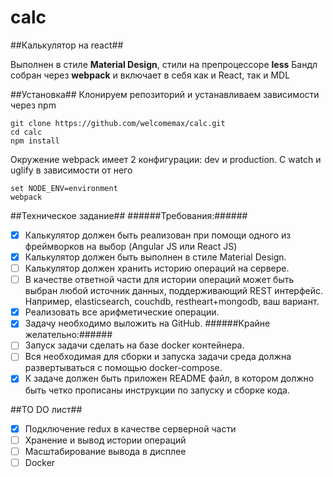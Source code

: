 # calc
##Калькулятор на react##

Выполнен в стиле **Material Design**, стили на препроцессоре **less**
Бандл собран через **webpack** и включает в себя как и React, так и MDL

##Установка##
Клонируем репозиторий и устанавливаем зависимости через npm
```
git clone https://github.com/welcomemax/calc.git
cd calc
npm install
```
Окружение webpack имеет 2 конфигурации: dev и production. С watch и uglify в зависимости от него
```
set NODE_ENV=environment
webpack
```

##Техническое задание##
######Требования:######
- [x] Калькулятор должен быть реализован при помощи одного из фреймворков на выбор (Angular JS или React JS)
- [x] Калькулятор должен быть выполнен в стиле Material Design.
- [ ] Калькулятор должен хранить историю операций на сервере.
- [ ] В качестве ответной части для истории операций может быть выбран любой источник данных, поддерживающий REST интерфейс. Например, elasticsearch, couchdb, restheart+mongodb, ваш вариант.
- [x] Реализовать все арифметические операции.
- [x] Задачу необходимо выложить на GitHub.
######Крайне желательно:######
- [ ] Запуск задачи сделать на базе docker контейнера.
- [ ] Вся необходимая для сборки и запуска задачи среда должна развертываться с помощью docker-compose.
- [x] К задаче должен быть приложен README файл, в котором должно быть четко прописаны инструкции по запуску и сборке кода.

##TO DO лист##
- [x] Подключение redux в качестве серверной части
- [ ] Хранение и вывод истории операций
- [ ] Масштабирование вывода в дисплее
- [ ] Docker